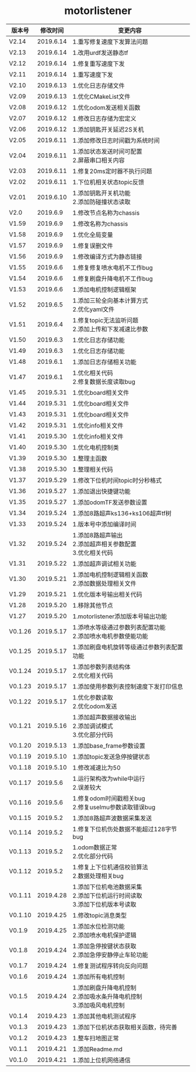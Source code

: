 # <center>motorlistener<center>

|版本号|修改时间|变更内容|
|----|----|----|
|V2.14|2019.6.14|1.重写修复速度下发算法问题|
|V2.13|2019.6.14|1.改用urdf发送静态tf|
|V2.12|2019.6.14|1.修复重写速度下发|
|V2.11|2019.6.14|1.重写速度下发|
|V2.10|2019.6.13|1.优化日志存储文件|
|V2.09|2019.6.13|1.优化CMakeList文件|
|V2.08|2019.6.12|1.优化odom发送相关函数|
|V2.07|2019.6.12|1.修改日志存储为宏定义|
|V2.06|2019.6.12|1.添加钥匙开关延迟2S关机|
|V2.05|2019.6.11|1.添加修改日志时间戳为系统时间|
|V2.04|2019.6.11|1.添加状态发送时间可配置<br>2.屏蔽串口相关内容|
|V2.03|2019.6.11|1.修复20ms定时器不执行问题|
|V2.02|2019.6.11|1.下位机相关状态topic反馈|
|V2.01|2019.6.10|1.添加钥匙开关机功能<br>2.添加防碰撞状态读取|
|V2.0|2019.6.9|1.修改节点名称为chassis|
|V1.59|2019.6.9|1.修改名称为chassis|
|V1.58|2019.6.9|1.优化全局变量|
|V1.57|2019.6.9|1.修复误删文件|
|V1.56|2019.6.9|1.修改编译方式为静态链接|
|V1.55|2019.6.6|1.修复修复喷水电机不工作bug|
|V1.54|2019.6.6|1.修复刷盘升降电机不工作bug|
|V1.53|2019.6.6|1.添加电机控制逻辑框架|
|V1.52|2019.6.5|1.添加三轮全向基本计算方式<br>2.优化yaml文件|
|V1.51|2019.6.4|1.修复topic无法监听问题<br>2.添加上传和下发减速比参数|
|V1.50|2019.6.3|1.优化日志存储功能|
|V1.49|2019.6.3|1.优化日志存储功能|
|V1.48|2019.6.1|1.添加日志存储相关功能|
|V1.47|2019.6.1|1.优化相关代码<br>2.修复数据长度读取bug|
|V1.45|2019.5.31|1.优化board相关文件|
|V1.44|2019.5.31|1.优化board相关文件|
|V1.43|2019.5.31|1.优化board相关文件|
|V1.42|2019.5.31|1.优化info相关文件|
|V1.41|2019.5.30|1.优化info相关文件|
|V1.40|2019.5.30|1.优化电机控制类|
|V1.39|2019.5.30|1.整理主函数|
|V1.38|2019.5.30|1.整理相关代码|
|V1.37|2019.5.29|1.修改下位机时间topic时分秒格式|
|V1.36|2019.5.27|1.添加退出快捷键功能|
|V1.35|2019.5.27|1.添加odomTF发送参数设置|
|V1.34|2019.5.24|1.添加8路超声ks136+ks106超声tf树|
|V1.33|2019.5.24|1.版本号中添加编译时间|
|V1.32|2019.5.24|1.添加8路超声输出<br>2.添加超声相关参数配置<br>3.优化相关代码|
|V1.31|2019.5.22|1.添加超声调试相关功能|
|V1.30|2019.5.21|1.添加电机控制逻辑相关函数<br>2.添加数据处理相关文件|
|V1.29|2019.5.21|1.优化版本号输出相关代码|
|V1.28|2019.5.20|1.移除其他节点|
|V1.27|2019.5.20|1.motorlistener添加版本号输出功能|
|V0.1.26|2019.5.17|1.添喷水等级通过参数列表配置功能<br>2.添加喷水电机参数使能功能|
|V0.1.25|2019.5.17|1.添加刷盘电机旋转等级通过参数列表配置功能|
|V0.1.24|2019.5.17|1.添加参数列表结构体<br>2.优化相关代码|
|V0.1.23|2019.5.17|1.添加使用参数列表控制速度下发打印信息|
|V0.1.22|2019.5.17|1.优化参数读取<br>2.优化odom发送|
|V0.1.21|2019.5.16|1.添加超声数据接收输出<br>2.添加调试模式<br>3.优化部分代码|
|V0.1.20|2019.5.13|1.添加base_frame参数设置|
|V0.1.19|2019.5.10|1.添加topic发送急停按键状态|
|V0.1.18|2019.5.10|1.修改减速比为50|
|V0.1.17|2019.5.6|1.运行架构改为while中运行<br>2.误差较大|
|V0.1.16|2019.5.6|1.修复odom时间戳相关bug<br>2.修复useImu参数读取错误bug|
|V0.1.15|2019.5.2|1.添加8路超声波数据采集发送|
|V0.1.14|2019.5.2|1.修复下位机伤处数据不能超过128字节bug|
|V0.1.13|2019.5.2|1.odom数据正常<br>2.优化部分代码|
|V0.1.12|2019.5.2|1.修复上下位机通信校验算法<br>2.数据处理相关bug|
|V0.1.11|2019.4.28|1.添加下位机电池数据采集<br>2.添加下位机运行时间读取<br>3.添加下位机版本号读取|
|V0.1.10|2019.4.25|1.修改topic消息类型|
|V0.1.9|2019.4.25|1.添加水位检测功能<br>2.添加喷水电机保护逻辑|
|V0.1.8|2019.4.24|1.添加急停按键状态获取<br>2.添加急停安静停止车轮功能|
|V0.1.7|2019.4.24|1.修复测试程序转向反向问题|
|V0.1.6|2019.4.24|1.添加所有电机控制|
|V0.1.5|2019.4.24|1.添加刷盘升降电机控制<br>2.添加吸水条升降电机控制<br>3.添加吸风电机控制|
|V0.1.4|2019.4.23|1.添加其他电机测试程序|
|V0.1.3|2019.4.23|1.添加下位机状态获取相关函数，待完善|
|V0.1.2|2019.4.23|1.整车扫地图正常|
|V0.1.1|2019.4.21|1.添加Readme.md|
|V0.1.0|2019.4.21|1.添加上位机网络通信|
